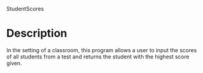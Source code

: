 StudentScores
# Description
In the setting of a classroom, this program allows a user to input the scores of all students from a test and returns the student with the highest score given.
